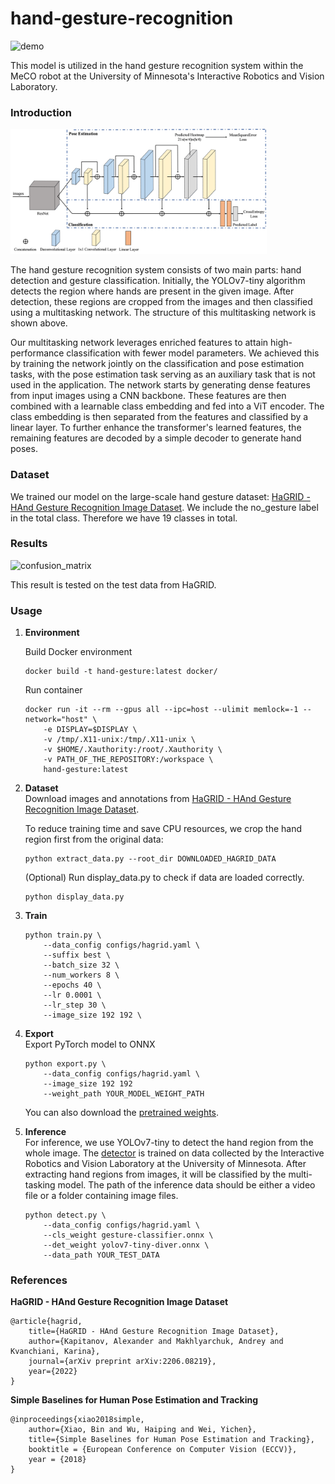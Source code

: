 # hand-gesture-recognition

<img src="https://github.com/kunnnnethan/hand-gesture-recognition/blob/main/images/demo.gif" alt="demo" width="500"/>

This model is utilized in the hand gesture recognition system within the MeCO robot at the University of Minnesota's Interactive Robotics and Vision Laboratory.

### Introduction

<img src="https://github.com/kunnnnethan/hand-gesture-recognition/blob/main/images/model.png" alt="model" height="200"/>

The hand gesture recognition system consists of two main parts: hand detection and gesture classification. Initially, the YOLOv7-tiny algorithm detects the region where hands are present in the given image. After detection, these regions are cropped from the images and then classified using a multitasking network. The structure of this multitasking network is shown above.

Our multitasking network leverages enriched features to attain high-performance classification with fewer model parameters. We achieved this by training the network jointly on the classification and pose estimation tasks, with the pose estimation task serving as an auxiliary task that is not used in the application. The network starts by generating dense features from input images using a CNN backbone. These features are then combined with a learnable class embedding and fed into a ViT encoder. The class embedding is then separated from the features and classified by a linear layer. To further enhance the transformer's learned features, the remaining features are decoded by a simple decoder to generate hand poses.


### Dataset

We trained our model on the large-scale hand gesture dataset: [HaGRID - HAnd Gesture Recognition Image Dataset](https://github.com/hukenovs/hagrid). We include the no_gesture label in the total class. Therefore we have 19 classes in total.


### Results

<img src="https://github.com/kunnnnethan/hand-gesture-recognition/blob/main/images/confusion_matrix.png" alt="confusion_matrix" height="300"/>

This result is tested on the test data from HaGRID.


### Usage

1. **Environment** </br>

    Build Docker environment
    ```
    docker build -t hand-gesture:latest docker/
    ```
    
    Run container
    ```
    docker run -it --rm --gpus all --ipc=host --ulimit memlock=-1 --network="host" \
        -e DISPLAY=$DISPLAY \
        -v /tmp/.X11-unix:/tmp/.X11-unix \
        -v $HOME/.Xauthority:/root/.Xauthority \
        -v PATH_OF_THE_REPOSITORY:/workspace \
        hand-gesture:latest
    ```

1. **Dataset** </br>
Download images and annotations from [HaGRID - HAnd Gesture Recognition Image Dataset](https://github.com/hukenovs/hagrid).

    To reduce training time and save CPU resources, we crop the hand region first from the original data:
    ```
    python extract_data.py --root_dir DOWNLOADED_HAGRID_DATA
    ```
    (Optional) Run display_data.py to check if data are loaded correctly.
    ```
    python display_data.py
    ```

2. **Train** </br>
    ```
    python train.py \
        --data_config configs/hagrid.yaml \
        --suffix best \
        --batch_size 32 \
        --num_workers 8 \
        --epochs 40 \
        --lr 0.0001 \
        --lr_step 30 \
        --image_size 192 192 \
    ```

3. **Export** </br>
    Export PyTorch model to ONNX
    ```
    python export.py \
        --data_config configs/hagrid.yaml \
        --image_size 192 192
        --weight_path YOUR_MODEL_WEIGHT_PATH
    ```
    You can also download the [pretrained weights](https://drive.google.com/file/d/1gtGPClNuARtZHsyX595p0VBBCqJDOqxV/view?usp=sharing).
    
4. **Inference** </br>
    For inference, we use YOLOv7-tiny to detect the hand region from the whole image. The [detector](https://drive.google.com/file/d/16HTdppn7gvbuPTLh7DZn01vbNU-E_Xvu/view?usp=sharing) is trained on data collected by the Interactive Robotics and Vision Laboratory at the University of Minnesota. After extracting hand regions from images, it will be classified by the multi-tasking model. The path of the inference data should be either a video file or a folder containing image files.
    ```
    python detect.py \
        --data_config configs/hagrid.yaml \
        --cls_weight gesture-classifier.onnx \
        --det_weight yolov7-tiny-diver.onnx \
        --data_path YOUR_TEST_DATA
    ```

### References

**HaGRID - HAnd Gesture Recognition Image Dataset**
```
@article{hagrid,
    title={HaGRID - HAnd Gesture Recognition Image Dataset},
    author={Kapitanov, Alexander and Makhlyarchuk, Andrey and Kvanchiani, Karina},
    journal={arXiv preprint arXiv:2206.08219},
    year={2022}
}
```

**Simple Baselines for Human Pose Estimation and Tracking**
```
@inproceedings{xiao2018simple,
    author={Xiao, Bin and Wu, Haiping and Wei, Yichen},
    title={Simple Baselines for Human Pose Estimation and Tracking},
    booktitle = {European Conference on Computer Vision (ECCV)},
    year = {2018}
}
```